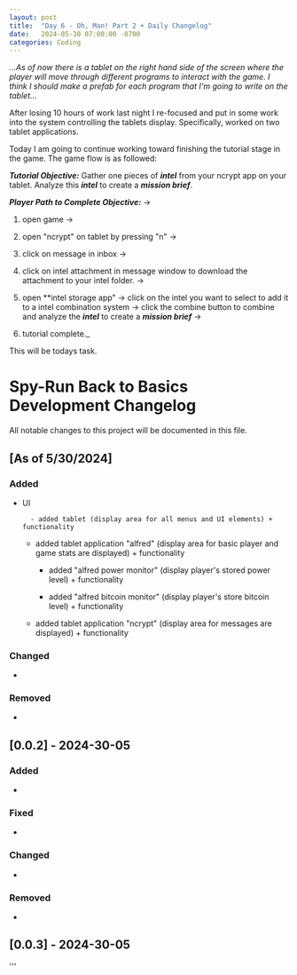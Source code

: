 ```yaml
---
layout: post
title:  "Day 6 - Oh, Man! Part 2 + Daily Changelog"
date:   2024-05-30 07:00:00 -0700
categories: Coding
---
```


_...As of now there is a tablet on the right hand side of the screen where the player will move through different programs to interact with the game.
I think I should make a prefab for each program that I'm going to write on the tablet..._

After losing 10 hours of work last night I re-focused and put in some work into the system controlling the tablets display. Specifically, worked on two tablet applications.

Today I am going to continue working toward finishing the tutorial stage in the game. The game flow is as followed:

***Tutorial Objective:*** Gather one pieces of ***intel*** from your ncrypt app on your tablet. Analyze this ***intel*** to create a ***mission brief***.

***Player Path to Complete Objective:*** ->

1. open game -> 

2. open "ncrypt" on tablet by pressing "n" -> 

3. click on message in inbox -> 

4. click on intel attachment in message window to download
the attachment to your intel folder. -> 

5. open **intel storage app" -> click on the intel you want to select to add it to a intel combination system -> click the combine button to combine and analyze
the ***intel*** to create a ***mission brief*** -> 

6. tutorial complete._

This will be todays task.

# Spy-Run Back to Basics  Development Changelog

All notable changes to this project will be documented in this file.

## [As of 5/30/2024]

### Added

- UI
		
		- added tablet (display area for all menus and UI elements) + functionality
	
	- added tablet application "alfred" (display area for basic player and game stats are displayed) + functionality
	
		- added "alfred power monitor" (display player's stored power level) + functionality

		- added "alfred bitcoin monitor" (display player's store bitcoin level) + functionality
	
	- added tablet application "ncrypt" (display area for messages are displayed) + functionality
	
	
### Changed

-

### Removed

-

## [0.0.2] - 2024-30-05

### Added

-

### Fixed

- 

### Changed

- 

### Removed

-

## [0.0.3] - 2024-30-05

'''
